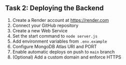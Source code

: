 ## Task 2: Deploying the Backend

1. Create a Render account at https://render.com
2. Connect your GitHub repository
3. Create a new Web Service
4. Set the start command to `node server.js`
5. Add environment variables from `.env.example`
6. Configure MongoDB Atlas URI and PORT
7. Enable automatic deploys on push to `main` branch
8. (Optional) Add a custom domain and enforce HTTPS